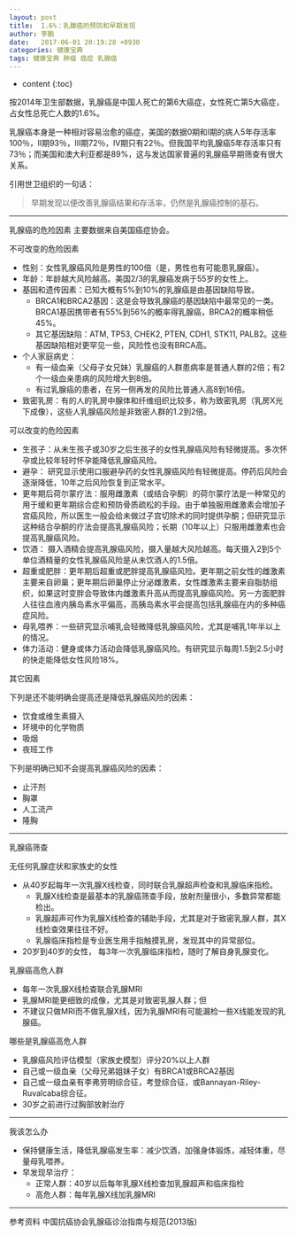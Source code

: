 ```yaml
---
layout: post
title:  1.6%：乳腺癌的预防和早期发现
author: 李鹏
date:   2017-06-01 20:19:28 +0930
categories: 健康宝典
tags: 健康宝典 肿瘤 癌症 乳腺癌
---
```


* content
{:toc}


按2014年卫生部数据，乳腺癌是中国人死亡的第6大癌症，女性死亡第5大癌症，占女性总死亡人数的1.6%。

乳腺癌本身是一种相对容易治愈的癌症，美国的数据0期和I期的病人5年存活率100％，II期93％，III期72％，IV期只有22％。但我国平均乳腺癌5年存活率只有73％；而美国和澳大利亚都是89%，这与发达国家普遍的乳腺癌早期筛查有很大关系。

引用世卫组织的一句话：
>早期发现以便改善乳腺癌结果和存活率，仍然是乳腺癌控制的基石。

---
乳腺癌的危险因素
主要数据来自美国癌症协会。

不可改变的危险因素
* 性别：女性乳腺癌风险是男性的100倍（是，男性也有可能患乳腺癌）。
* 年龄：年龄越大风险越高。美国2/3的乳腺癌发病于55岁的女性上。
* 基因和遗传因素：已知大概有5%到10%的乳腺癌是由基因缺陷导致。
  * BRCA1和BRCA2基因：这是会导致乳腺癌的基因缺陷中最常见的一类。BRCA1基因携带者有55%到56%的概率得乳腺癌，BRCA2的概率稍低45%。
  * 其它基因缺陷：ATM, TP53, CHEK2, PTEN, CDH1, STK11, PALB2。这些基因缺陷相对更罕见一些，风险性也没有BRCA高。
* 个人家庭病史：
  * 有一级血亲（父母子女兄妹）乳腺癌的人群患病率是普通人群的2倍；有2个一级血亲患病的风险增大到8倍。
  * 有过乳腺癌的患者，在另一侧再发的风险比普通人高8到16倍。
* 致密乳房：有的人的乳房中腺体和纤维组织比较多，称为致密乳房（乳房X光下成像），这些人乳腺癌风险是非致密人群的1.2到2倍。

可以改变的危险因素
* 生孩子：从未生孩子或30岁之后生孩子的女性乳腺癌风险有轻微提高。多次怀孕或比较年轻时怀孕能降低乳腺癌风险。
* 避孕： 研究显示使用口服避孕药的女性乳腺癌风险有轻微提高。停药后风险会逐渐降低，10年之后风险恢复到正常水平。
* 更年期后荷尔蒙疗法：服用雌激素（或结合孕酮）的荷尔蒙疗法是一种常见的用于缓和更年期综合症和预防骨质疏松的手段。由于单独服用雌激素会增加子宫癌风险，所以医生一般会给未做过子宫切除术的同时提供孕酮；但研究显示这种结合孕酮的疗法会提高乳腺癌风险；长期（10年以上）只服用雌激素也会提高乳腺癌风险。
* 饮酒： 摄入酒精会提高乳腺癌风险，摄入量越大风险越高。每天摄入2到5个单位酒精量的女性乳腺癌风险是从未饮酒人的1.5倍。
* 超重或肥胖：更年期后超重或肥胖提高乳腺癌风险。更年期之前女性的雌激素主要来自卵巢；更年期后卵巢停止分泌雌激素，女性雌激素主要来自脂肪组织，如果这时变胖会导致体内雌激素升高从而提高乳腺癌风险。另一方面肥胖人往往血液内胰岛素水平偏高，高胰岛素水平会提高包括乳腺癌在内的多种癌症风险。
* 母乳喂养：一些研究显示哺乳会轻微降低乳腺癌风险，尤其是哺乳1年半以上的情况。
* 体力活动：健身或体力活动会降低乳腺癌风险。有研究显示每周1.5到2.5小时的快走能降低女性风险18%。

其它因素

下列是还不能明确会提高还是降低乳腺癌风险的因素：
* 饮食或维生素摄入
* 环境中的化学物质
* 吸烟
* 夜班工作

下列是明确已知不会提高乳腺癌风险的因素：
* 止汗剂
* 胸罩
* 人工流产
* 隆胸

---
乳腺癌筛查

无任何乳腺症状和家族史的女性
* 从40岁起每年一次乳腺X线检查，同时联合乳腺超声检查和乳腺临床指检。
  * 乳腺X线检查是最基本的乳腺癌筛查手段，放射剂量很小，多数异常都能检出。
  * 乳腺超声可作为乳腺X线检查的辅助手段，尤其是对于致密乳腺人群，其X线检查效果往往不好。
  * 乳腺临床指检是专业医生用手指触摸乳房，发现其中的异常部位。
* 20岁到40岁的女性， 每3年一次乳腺临床指检，随时了解自身乳腺变化。

乳腺癌高危人群
* 每年一次乳腺X线检查联合乳腺MRI
* 乳腺MRI能更细致的成像，尤其是对致密乳腺人群；但
* 不建议只做MRI而不做乳腺X线，因为乳腺MRI有可能漏检一些X线能发现的乳腺癌。

哪些是乳腺癌高危人群
* 乳腺癌风险评估模型（家族史模型）评分20%以上人群
* 自己或一级血亲（父母兄弟姐妹子女）有BRCA1或BRCA2基因
* 自己或一级血亲有李弗劳明综合征，考登综合征，或Bannayan-Riley-Ruvalcaba综合征。
* 30岁之前进行过胸部放射治疗

---
我该怎么办
* 保持健康生活，降低乳腺癌发生率：减少饮酒，加强身体锻炼，减轻体重，尽量母乳喂养。
* 早发现早治疗：
  * 正常人群：40岁以后每年乳腺X线检查加乳腺超声和临床指检
  * 高危人群：每年乳腺X线加乳腺MRI

---
参考资料
中国抗癌协会乳腺癌诊治指南与规范(2013版)